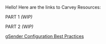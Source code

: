 Hello! Here are the links to Carvey Resources:

PART 1 *(WIP)*

PART 2 *(WIP)*

[gSender Configuration Best Practices](https://digitalfabricationlab-nyit-soad.github.io/resources/Tutorials&Templates/Carvey/gSenderConfig/)
